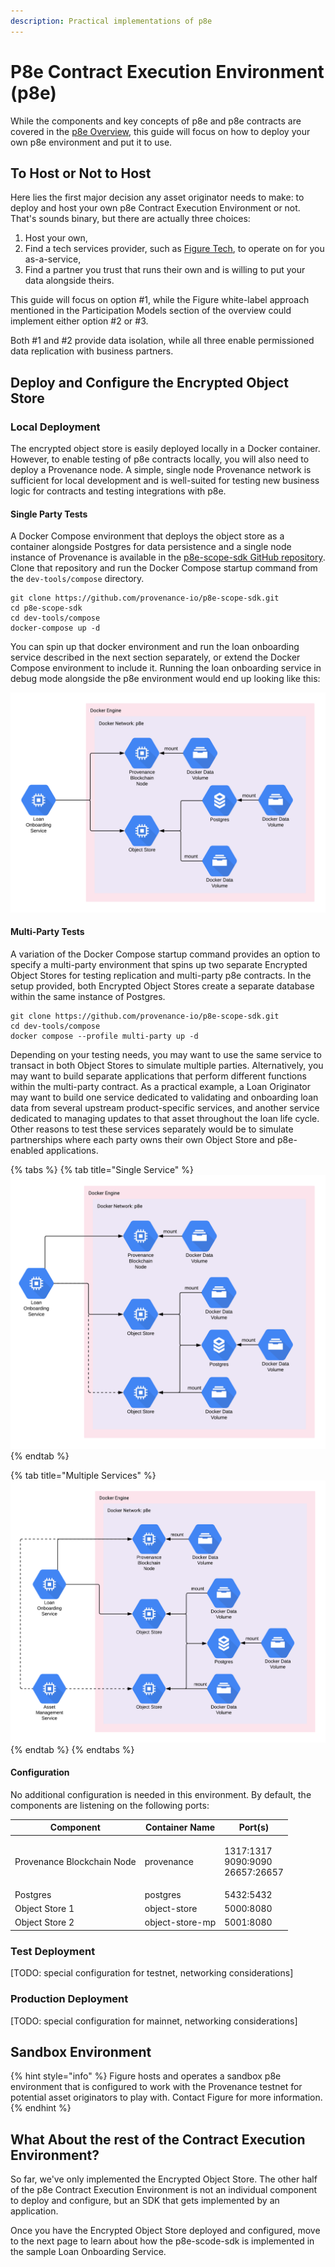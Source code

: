 ```yaml
---
description: Practical implementations of p8e
---
```


# P8e Contract Execution Environment (p8e)

While the components and key concepts of p8e and p8e contracts are covered in the [p8e Overview](https://docs.provenance.io/p8e/overview), this guide will focus on how to deploy your own p8e environment and put it to use.

## To Host or Not to Host

Here lies the first major decision any asset originator needs to make: to deploy and host your own p8e Contract Execution Environment or not. That's sounds binary, but there are actually three choices:

1. Host your own,
2. Find a tech services provider, such as [Figure Tech](https://www.figure.tech), to operate on for you as-a-service,
3. Find a partner you trust that runs their own and is willing to put your data alongside theirs.

This guide will focus on option #1, while the Figure white-label approach mentioned in the Participation Models section of the overview could implement either option #2 or #3.

Both #1 and #2 provide data isolation, while all three enable permissioned data replication with business partners.

## Deploy and Configure the Encrypted Object Store

### Local Deployment

The encrypted object store is easily deployed locally in a Docker container. However, to enable testing of p8e contracts locally, you will also need to deploy a Provenance node. A simple, single node Provenance network is sufficient for local development and is well-suited for testing new business logic for contracts and testing integrations with p8e.

#### Single Party Tests

A Docker Compose environment that deploys the object store as a container alongside Postgres for data persistence and a single node instance of Provenance is available in the [p8e-scope-sdk GitHub repository](https://github.com/provenance-io/p8e-scope-sdk/tree/main/dev-tools/compose). Clone that repository and run the Docker Compose startup command from the `dev-tools/compose` directory.

```
git clone https://github.com/provenance-io/p8e-scope-sdk.git
cd p8e-scope-sdk
cd dev-tools/compose
docker-compose up -d
```

You can spin up that docker environment and run the loan onboarding service described in the next section separately, or extend the Docker Compose environment to include it. Running the loan onboarding service in debug mode alongside the p8e environment would end up looking like this:

![Single Object Store Local Testing Environment](<../../.gitbook/assets/Post Close - Local Env.png>)

#### Multi-Party Tests

A variation of the Docker Compose startup command provides an option to specify a multi-party environment that spins up two separate Encrypted Object Stores for testing replication and multi-party p8e contracts. In the setup provided, both Encrypted Object Stores create a separate database within the same instance of Postgres.

```
git clone https://github.com/provenance-io/p8e-scope-sdk.git
cd dev-tools/compose
docker compose --profile multi-party up -d
```

Depending on your testing needs, you may want to use the same service to transact in both Object Stores to simulate multiple parties. Alternatively, you may want to build separate applications that perform different functions within the multi-party contract. As a practical example, a Loan Originator may want to build one service dedicated to validating and onboarding loan data from several upstream product-specific services, and another service dedicated to managing updates to that asset throughout the loan life cycle. Other reasons to test these services separately would be to simulate partnerships where each party owns their own Object Store and p8e-enabled applications.

{% tabs %}
{% tab title="Single Service" %}
![A single service transacting with unique object stores to execute either multi-party contracts or a series of contracts](<../../.gitbook/assets/Post Close - Local Env - MP1.png>)
{% endtab %}

{% tab title="Multiple Services" %}
![Multiple services transacting with unique object stores to execute either multi-party contracts or a series of contracts](<../../.gitbook/assets/Post Close - Local Env - MP2 (1).png>)
{% endtab %}
{% endtabs %}

#### Configuration

No additional configuration is needed in this environment. By default, the components are listening on the following ports:

| Component                  | Container Name  | Port(s)                                      |
| -------------------------- | --------------- | -------------------------------------------- |
| Provenance Blockchain Node | provenance      | <p>1317:1317<br>9090:9090<br>26657:26657</p> |
| Postgres                   | postgres        | 5432:5432                                    |
| Object Store 1             | object-store    | 5000:8080                                    |
| Object Store 2             | object-store-mp | 5001:8080                                    |

### Test Deployment

\[TODO: special configuration for testnet, networking considerations]

### Production Deployment

\[TODO: special configuration for mainnet, networking considerations]

## Sandbox Environment

{% hint style="info" %}
Figure hosts and operates a sandbox p8e environment that is configured to work with the Provenance testnet for potential asset originators to play with. Contact Figure for more information.
{% endhint %}

## What About the rest of the Contract Execution Environment?

So far, we've only implemented the Encrypted Object Store. The other half of the p8e Contract Execution Environment is not an individual component to deploy and configure, but an SDK that gets implemented by an application.

Once you have the Encrypted Object Store deployed and configured, move to the next page to learn about how the p8e-scode-sdk is implemented in the sample Loan Onboarding Service.
